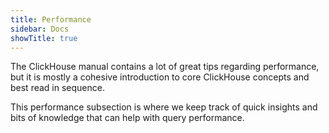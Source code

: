 ```yaml
---
title: Performance
sidebar: Docs
showTitle: true
---
```


The ClickHouse manual contains a lot of great tips regarding performance, but it is mostly a cohesive introduction to core ClickHouse concepts and best read in sequence. 

This performance subsection is where we keep track of quick insights and bits of knowledge that can help with query performance.